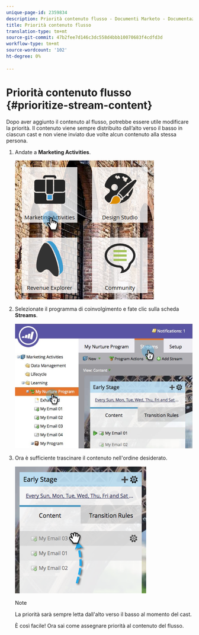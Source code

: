 ```yaml
---
unique-page-id: 2359834
description: Priorità contenuto flusso - Documenti Marketo - Documentazione prodotto
title: Priorità contenuto flusso
translation-type: tm+mt
source-git-commit: 47b2fee7d146c3dc558d4bbb10070683f4cdfd3d
workflow-type: tm+mt
source-wordcount: '102'
ht-degree: 0%

---
```



# Priorità contenuto flusso {#prioritize-stream-content}

Dopo aver aggiunto il contenuto al flusso, potrebbe essere utile modificare la priorità. Il contenuto viene sempre distribuito dall’alto verso il basso in ciascun cast e non viene inviato due volte alcun contenuto alla stessa persona.

1. Andate a **Marketing Activities**.

   ![](assets/ma.png)

1. Selezionate il programma di coinvolgimento e fate clic sulla scheda **Streams**.

   ![](assets/cloneasteam-1.jpg)

1. Ora è sufficiente trascinare il contenuto nell&#39;ordine desiderato.

   ![](assets/image2014-9-15-17-3a5-3a45.png)

   >[!NOTE]
   >
   >La priorità sarà sempre letta dall&#39;alto verso il basso al momento del cast.

   È così facile! Ora sai come assegnare priorità al contenuto del flusso.

